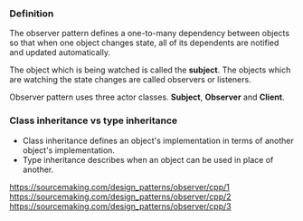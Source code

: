 ### Definition
The observer pattern defines a one-to-many dependency between objects so that when one object changes state, all of its dependents are notified and updated automatically.

The object which is being watched is called the **subject**. The objects which are watching the state changes are called observers or listeners.

Observer pattern uses three actor classes. **Subject**, **Observer** and **Client**. 


### Class inheritance vs type inheritance
* Class inheritance defines an object's implementation in terms of another object's implementation.    
* Type inheritance describes when an object can be used in place of another.


https://sourcemaking.com/design_patterns/observer/cpp/1              
https://sourcemaking.com/design_patterns/observer/cpp/2     
https://sourcemaking.com/design_patterns/observer/cpp/3     
